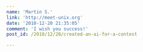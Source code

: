 ```yaml
---
name: 'Martin S.'
link: 'http://meet-unix.org'
date: '2010-12-20 21:35:05'
comment: 'I wish you success!'
post_id: /2010/12/20/created-an-ai-for-a-contest

---
```



